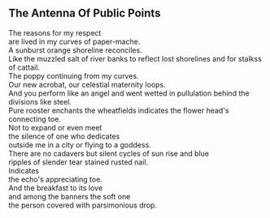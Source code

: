The Antenna Of Public Points
----------------------------
The reasons for my respect  
are lived in my curves of paper-mache.  
A sunburst orange shoreline reconciles.  
Like the muzzled salt of river banks to reflect lost shorelines and for stalkss of cattail.  
The poppy continuing from my curves.  
Our new acrobat, our celestial maternity loops.  
And you perform like an angel and went wetted in pullulation behind the divisions like steel.  
Pure rooster enchants the wheatfields indicates the flower head's connecting toe.  
Not to expand or even meet  
the silence of one who dedicates  
outside me in a city or flying to a goddess.  
There are no cadavers but silent cycles of sun rise and blue  
ripples of slender tear stained rusted nail.  
Indicates  
the echo's appreciating toe.  
And the breakfast to its love  
and among the banners the soft one  
the person covered with parsimonious drop.  
